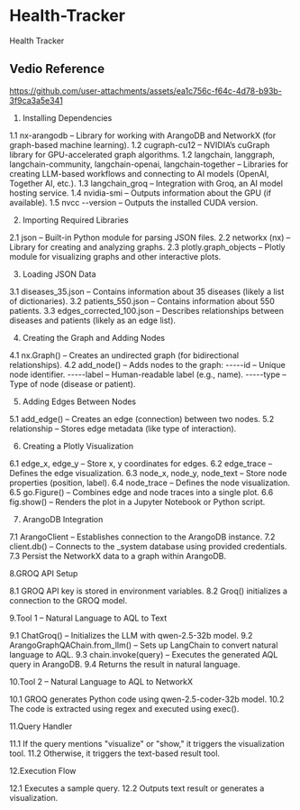# Health-Tracker
Health Tracker
## Vedio Reference



https://github.com/user-attachments/assets/ea1c756c-f64c-4d78-b93b-3f9ca3a5e341


1. Installing Dependencies

1.1 nx-arangodb – Library for working with ArangoDB and NetworkX (for graph-based machine learning).
1.2 cugraph-cu12 – NVIDIA’s cuGraph library for GPU-accelerated graph algorithms.
1.2 langchain, langgraph, langchain-community, langchain-openai, langchain-together – Libraries for creating LLM-based workflows and connecting to AI models (OpenAI, Together AI, etc.).
1.3 langchain_groq – Integration with Groq, an AI model hosting service.
1.4 nvidia-smi – Outputs information about the GPU (if available).
1.5 nvcc --version – Outputs the installed CUDA version.

2. Importing Required Libraries

2.1 json – Built-in Python module for parsing JSON files.
2.2 networkx (nx) – Library for creating and analyzing graphs.
2.3 plotly.graph_objects – Plotly module for visualizing graphs and other interactive plots.

3. Loading JSON Data

3.1 diseases_35.json – Contains information about 35 diseases (likely a list of dictionaries).
3.2 patients_550.json – Contains information about 550 patients.
3.3 edges_corrected_100.json – Describes relationships between diseases and patients (likely as an edge list).

4. Creating the Graph and Adding Nodes

4.1 nx.Graph() – Creates an undirected graph (for bidirectional relationships).
4.2 add_node() – Adds nodes to the graph:
-----id – Unique node identifier.
-----label – Human-readable label (e.g., name).
-----type – Type of node (disease or patient).

5. Adding Edges Between Nodes

5.1 add_edge() – Creates an edge (connection) between two nodes.
5.2 relationship – Stores edge metadata (like type of interaction).

6. Creating a Plotly Visualization

6.1 edge_x, edge_y – Store x, y coordinates for edges.
6.2 edge_trace – Defines the edge visualization.
6.3 node_x, node_y, node_text – Store node properties (position, label).
6.4 node_trace – Defines the node visualization.
6.5 go.Figure() – Combines edge and node traces into a single plot.
6.6 fig.show() – Renders the plot in a Jupyter Notebook or Python script.

7. ArangoDB Integration

7.1 ArangoClient – Establishes connection to the ArangoDB instance.
7.2 client.db() – Connects to the _system database using provided credentials.
7.3 Persist the NetworkX data to a graph within ArangoDB.

8.GROQ API Setup

8.1 GROQ API key is stored in environment variables.
8.2 Groq() initializes a connection to the GROQ model.

9.Tool 1 – Natural Language to AQL to Text

9.1 ChatGroq() – Initializes the LLM with qwen-2.5-32b model.
9.2 ArangoGraphQAChain.from_llm() – Sets up LangChain to convert natural language to AQL.
9.3 chain.invoke(query) – Executes the generated AQL query in ArangoDB.
9.4 Returns the result in natural language.

10.Tool 2 – Natural Language to AQL to NetworkX

10.1 GROQ generates Python code using qwen-2.5-coder-32b model.
10.2 The code is extracted using regex and executed using exec().

11.Query Handler

11.1 If the query mentions "visualize" or "show," it triggers the visualization tool.
11.2 Otherwise, it triggers the text-based result tool.

12.Execution Flow

12.1  Executes a sample query.
12.2 Outputs text result or generates a visualization.


